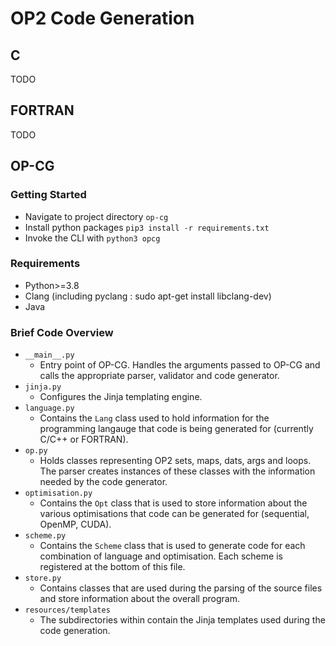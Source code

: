 # OP2 Code Generation

## C
TODO
## FORTRAN
TODO
## OP-CG

### Getting Started

- Navigate to project directory `op-cg`
- Install python packages `pip3 install -r requirements.txt`
- Invoke the CLI with `python3 opcg`

### Requirements

- Python>=3.8
- Clang (including pyclang : sudo apt-get install libclang-dev)
- Java

### Brief Code Overview

- `__main__.py`
  - Entry point of OP-CG. Handles the arguments passed to OP-CG and calls the appropriate parser, validator and code generator.
- `jinja.py`
  - Configures the Jinja templating engine.
- `language.py`
  - Contains the `Lang` class used to hold information for the programming langauge that code is being generated for (currently C/C++ or FORTRAN).
- `op.py`
  - Holds classes representing OP2 sets, maps, dats, args and loops. The parser creates instances of these classes with the information needed by the code generator.
- `optimisation.py`
  - Contains the `Opt` class that is used to store information about the various optimisations that code can be generated for (sequential, OpenMP, CUDA).
- `scheme.py`
  - Contains the `Scheme` class that is used to generate code for each combination of language and optimisation. Each scheme is registered at the bottom of this file.
- `store.py`
  - Contains classes that are used during the parsing of the source files and store information about the overall program.
- `resources/templates`
  - The subdirectories within contain the Jinja templates used during the code generation.
